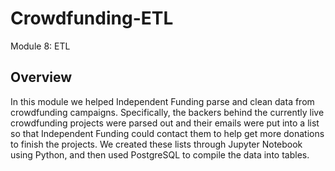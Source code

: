# Crowdfunding-ETL
Module 8: ETL

## **Overview**

In this module we helped Independent Funding parse and clean data from crowdfunding campaigns. Specifically, the backers behind the currently live crowdfunding projects were parsed out and their emails were put into a list so that Independent Funding could contact them to help get more donations to finish the projects. We created these lists through Jupyter Notebook using Python, and then used PostgreSQL to compile the data into tables.
